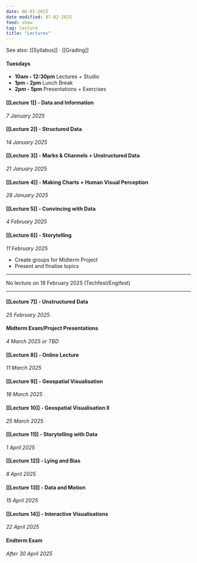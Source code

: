 ```yaml
---
date: 06-01-2025
date modified: 07-02-2025
feed: show
tag: lecture
title: "Lectures"
---
```


See also: [[Syllabus]] · [[Grading]]

#### Tuesdays
- **10am - 12:30pm** Lectures + Studio
- **1pm - 2pm** Lunch Break
- **2pm - 5pm** Presentations + Exercises
#### [[Lecture 1]] - Data and Information
*7 January 2025*

#### [[Lecture 2]] - Structured Data
*14 January 2025*

#### [[Lecture 3]] - Marks & Channels + Unstructured Data
*21 January 2025*

#### [[Lecture 4]] - Making Charts + Human Visual Perception
*28 January 2025*

#### [[Lecture 5]] - Convincing with Data
*4 February 2025*

#### [[Lecture 6]] - Storytelling
*11 February 2025*
- Create groups for Midterm Project
- Present and finalise topics

---

No lecture on 18 February 2025 (Techfest/Engifest)

---
#### [[Lecture 7]] - Unstructured Data
*25 February 2025*

#### Midterm Exam/Project Presentations
*4 March 2025 or TBD*

#### [[Lecture 8]] - Online Lecture
*11 March 2025*

#### [[Lecture 9]] - Geospatial Visualisation
*18 March 2025*

#### [[Lecture 10]] - Geospatial Visualisation II
*25 March 2025*

#### [[Lecture 11]] - Storytelling with Data
*1 April 2025*

#### [[Lecture 12]] - Lying and Bias
*8 April 2025*

#### [[Lecture 13]] - Data and Motion
*15 April 2025*

#### [[Lecture 14]] - Interactive Visualisations
*22 April 2025*

#### Endterm Exam
*After 30 April 2025*
